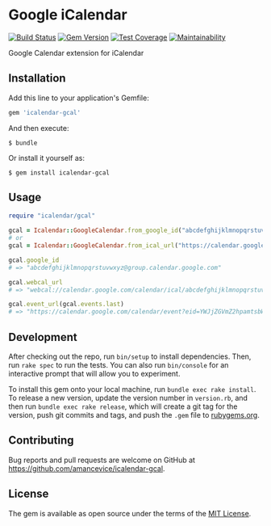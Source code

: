 # Google iCalendar

[![Build Status](https://travis-ci.com/amancevice/icalendar-gcal.svg?branch=master)](https://travis-ci.com/amancevice/icalendar-gcal)
[![Gem Version](https://badge.fury.io/rb/icalendar-gcal.svg)](https://badge.fury.io/rb/icalendar-gcal)
[![Test Coverage](https://api.codeclimate.com/v1/badges/9262efaca53e186d1801/test_coverage)](https://codeclimate.com/github/amancevice/icalendar-gcal/test_coverage)
[![Maintainability](https://api.codeclimate.com/v1/badges/9262efaca53e186d1801/maintainability)](https://codeclimate.com/github/amancevice/icalendar-gcal/maintainability)

Google Calendar extension for iCalendar

## Installation

Add this line to your application's Gemfile:

```ruby
gem 'icalendar-gcal'
```

And then execute:

    $ bundle

Or install it yourself as:

    $ gem install icalendar-gcal

## Usage

```ruby
require "icalendar/gcal"

gcal = Icalendar::GoogleCalendar.from_google_id("abcdefghijklmnopqrstuvwxyz@group.calendar.google.com")
# or
gcal = Icalendar::GoogleCalendar.from_ical_url("https://calendar.google.com/calendar/ical/abcdefghijklmnopqrstuvwxyz%40group.calendar.google.com/public/basic.ics")

gcal.google_id
# => "abcdefghijklmnopqrstuvwxyz@group.calendar.google.com"

gcal.webcal_url
# => "webcal://calendar.google.com/calendar/ical/abcdefghijklmnopqrstuvwxyz%40group.calendar.google.com/public/basic.ics"

gcal.event_url(gcal.events.last)
# => "https://calendar.google.com/calendar/event?eid=YWJjZGVmZ2hpamtsbW5vcHFyc3R1dnd4eXogYWJjZGVmZ2hpamtsbW5vcHFyc3R1dnd4eXpAZw"
```

## Development

After checking out the repo, run `bin/setup` to install dependencies. Then, run `rake spec` to run the tests. You can also run `bin/console` for an interactive prompt that will allow you to experiment.

To install this gem onto your local machine, run `bundle exec rake install`. To release a new version, update the version number in `version.rb`, and then run `bundle exec rake release`, which will create a git tag for the version, push git commits and tags, and push the `.gem` file to [rubygems.org](https://rubygems.org).

## Contributing

Bug reports and pull requests are welcome on GitHub at https://github.com/amancevice/icalendar-gcal.

## License

The gem is available as open source under the terms of the [MIT License](https://opensource.org/licenses/MIT).
